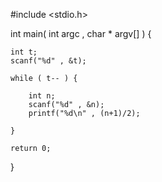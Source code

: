 #include <stdio.h>

int main( int argc , char * argv[] ) {

	int t;
	scanf("%d" , &t);

	while ( t-- ) {

		int n;
		scanf("%d" , &n);
		printf("%d\n" , (n+1)/2);

	}

	return 0;
}
